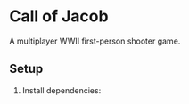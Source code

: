 # Call of Jacob

A multiplayer WWII first-person shooter game.

## Setup


1. Install dependencies: 